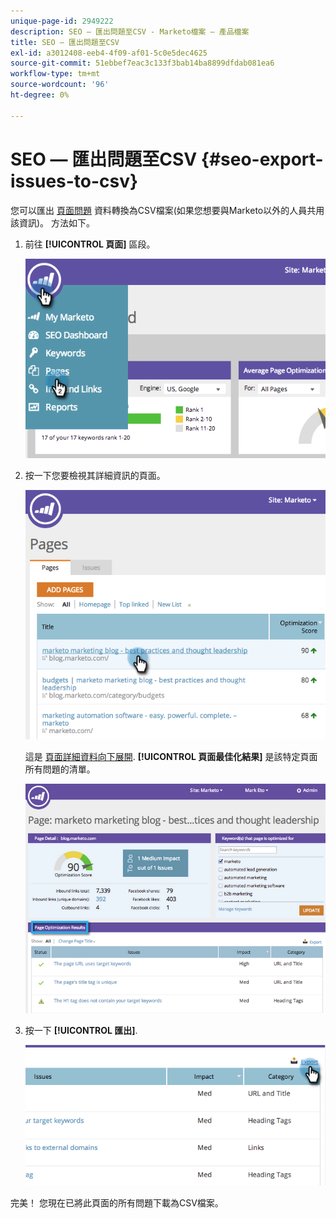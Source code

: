 ```yaml
---
unique-page-id: 2949222
description: SEO — 匯出問題至CSV - Marketo檔案 — 產品檔案
title: SEO — 匯出問題至CSV
exl-id: a3012408-eeb4-4f09-af01-5c0e5dec4625
source-git-commit: 51ebbef7eac3c133f3bab14ba8899dfdab081ea6
workflow-type: tm+mt
source-wordcount: '96'
ht-degree: 0%

---
```


# SEO — 匯出問題至CSV {#seo-export-issues-to-csv}

您可以匯出 [頁面問題](/help/marketo/product-docs/additional-apps/seo/pages/seo-understanding-pages.md) 資料轉換為CSV檔案(如果您想要與Marketo以外的人員共用該資訊)。 方法如下。

1. 前往 **[!UICONTROL 頁面]** 區段。

   ![](assets/image2014-9-18-13-3a16-3a5.png)

1. 按一下您要檢視其詳細資訊的頁面。

   ![](assets/image2014-9-18-13-3a16-3a8.png)

   這是 [頁面詳細資料向下展開](/help/marketo/product-docs/additional-apps/seo/pages/seo-using-the-page-detail-drill-down.md). **[!UICONTROL 頁面最佳化結果]** 是該特定頁面所有問題的清單。

   ![](assets/image2014-9-18-13-3a16-3a12.png)

1. 按一下 **[!UICONTROL 匯出]**.

   ![](assets/image2014-9-18-13-3a16-3a39.png)

完美！ 您現在已將此頁面的所有問題下載為CSV檔案。
